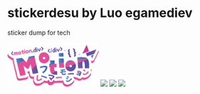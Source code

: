 # stickerdesu by Luo egamediev
sticker dump for tech 

<div>
  <img src="framermotionkawai.png" style="height: 100px"/>
  <img src="mongodbkawai" style="height: 100px"/>
  <img src="railskawai" style="height: 100px"/>
  <img src="remixkawai" style="height: 100px"/>
</div>
